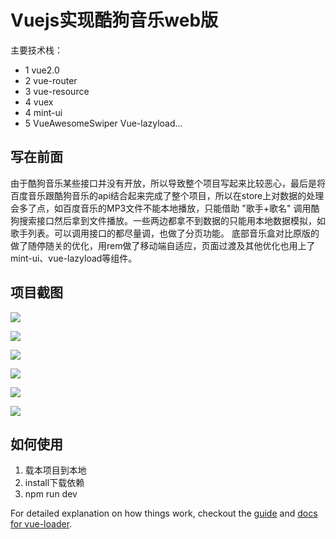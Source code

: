# Vuejs实现酷狗音乐web版 

主要技术栈：
* 1 vue2.0
* 2 vue-router
* 3 vue-resource
* 4 vuex
* 4 mint-ui
* 5 VueAwesomeSwiper Vue-lazyload...

## 写在前面
由于酷狗音乐某些接口并没有开放，所以导致整个项目写起来比较恶心，最后是将百度音乐跟酷狗音乐的api结合起来完成了整个项目，所以在store上对数据的处理会多了点，如百度音乐的MP3文件不能本地播放，只能借助 "歌手+歌名" 调用酷狗搜索接口然后拿到文件播放。一些两边都拿不到数据的只能用本地数据模拟，如歌手列表。可以调用接口的都尽量调，也做了分页功能。
底部音乐盒对比原版的做了随停随关的优化，用rem做了移动端自适应，页面过渡及其他优化也用上了mint-ui、vue-lazyload等组件。

## 项目截图
![](https://ooo.0o0.ooo/2017/06/16/5943a36a80ad9.png)

![](https://ooo.0o0.ooo/2017/06/16/5943a3adc908c.png)

![](https://ooo.0o0.ooo/2017/06/16/5943a3f981287.png)

![](https://ooo.0o0.ooo/2017/06/16/5943a416516a5.png)

![](https://ooo.0o0.ooo/2017/06/16/5943a428c00ac.png)

![](https://ooo.0o0.ooo/2017/06/16/5943a444da58e.png)



## 如何使用

1. 载本项目到本地
2. install下载依赖
3. npm run dev 

For detailed explanation on how things work, checkout the [guide](http://vuejs-templates.github.io/webpack/) and [docs for vue-loader](http://vuejs.github.io/vue-loader).
